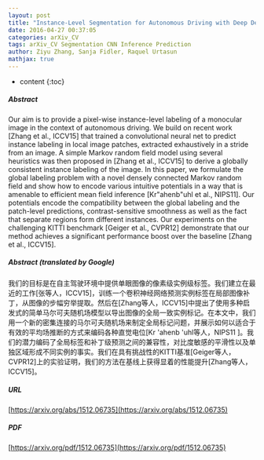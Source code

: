 ```yaml
---
layout: post
title: "Instance-Level Segmentation for Autonomous Driving with Deep Densely Connected MRFs"
date: 2016-04-27 00:37:05
categories: arXiv_CV
tags: arXiv_CV Segmentation CNN Inference Prediction
author: Ziyu Zhang, Sanja Fidler, Raquel Urtasun
mathjax: true
---
```


* content
{:toc}

##### Abstract
Our aim is to provide a pixel-wise instance-level labeling of a monocular image in the context of autonomous driving. We build on recent work [Zhang et al., ICCV15] that trained a convolutional neural net to predict instance labeling in local image patches, extracted exhaustively in a stride from an image. A simple Markov random field model using several heuristics was then proposed in [Zhang et al., ICCV15] to derive a globally consistent instance labeling of the image. In this paper, we formulate the global labeling problem with a novel densely connected Markov random field and show how to encode various intuitive potentials in a way that is amenable to efficient mean field inference [Kr\"ahenb\"uhl et al., NIPS11]. Our potentials encode the compatibility between the global labeling and the patch-level predictions, contrast-sensitive smoothness as well as the fact that separate regions form different instances. Our experiments on the challenging KITTI benchmark [Geiger et al., CVPR12] demonstrate that our method achieves a significant performance boost over the baseline [Zhang et al., ICCV15].

##### Abstract (translated by Google)
我们的目标是在自主驾驶环境中提供单眼图像的像素级实例级标签。我们建立在最近的工作[张等人，ICCV15]，训练一个卷积神经网络预测实例标签在局部图像补丁，从图像的步幅穷举提取。然后在[Zhang等人，ICCV15]中提出了使用多种启发式的简单马尔可夫随机场模型以导出图像的全局一致实例标记。在本文中，我们用一个新的密集连接的马尔可夫随机场来制定全局标记问题，并展示如何以适合于有效的平均场推断的方式来编码各种直觉电位[Kr \'ahenb \'uhl等人，NIPS11 ]。我们的潜力编码了全局标签和补丁级预测之间的兼容性，对比度敏感的平滑性以及单独区域形成不同实例的事实。我们在具有挑战性的KITTI基准[Geiger等人，CVPR12]上的实验证明，我们的方法在基线上获得显着的性能提升[Zhang等人，ICCV15]。

##### URL
[https://arxiv.org/abs/1512.06735](https://arxiv.org/abs/1512.06735)

##### PDF
[https://arxiv.org/pdf/1512.06735](https://arxiv.org/pdf/1512.06735)

